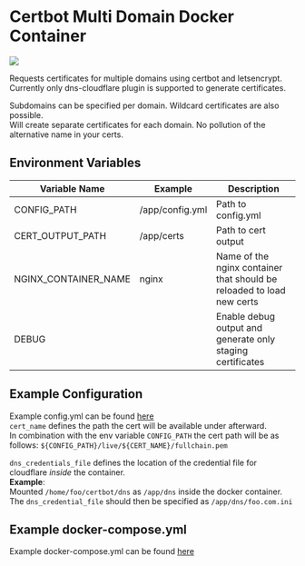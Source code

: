 # Certbot Multi Domain Docker Container
![](https://github.com/LsHallo/certbot-multidomain/actions/workflows/docker-image.yml/badge.svg)

Requests certificates for multiple domains using certbot and letsencrypt.  
Currently only dns-cloudflare plugin is supported to generate certificates.

Subdomains can be specified per domain. Wildcard certificates are also possible.  
Will create separate certificates for each domain. No pollution of the alternative name in your certs.  

## Environment Variables

| Variable Name        | Example         | Description                                                           |
|----------------------|-----------------|-----------------------------------------------------------------------|
| CONFIG_PATH          | /app/config.yml | Path to config.yml                                                    |  
| CERT_OUTPUT_PATH     | /app/certs      | Path to cert output                                                   |  
| NGINX_CONTAINER_NAME | nginx           | Name of the nginx container that should be reloaded to load new certs |  
| DEBUG                |                 | Enable debug output and generate only staging certificates            |  

## Example Configuration
Example config.yml can be found [here](config.example.yml)  
`cert_name` defines the path the cert will be available under afterward.  
In combination with the env variable `CONFIG_PATH` the cert path will be as follows:
`${CONFIG_PATH}/live/${CERT_NAME}/fullchain.pem`

`dns_credentials_file` defines the location of the credential file for cloudflare *inside* the container.  
**Example**:  
Mounted `/home/foo/certbot/dns` as `/app/dns` inside the docker container.  
The `dns_credential_file` should then be specified as `/app/dns/foo.com.ini`

## Example docker-compose.yml
Example docker-compose.yml can be found [here](docker-compose.example.yml)  